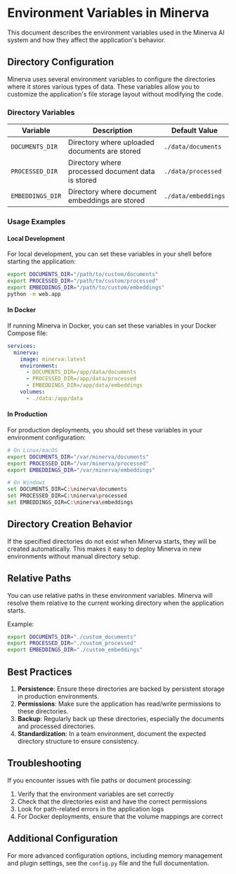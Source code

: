 # Environment Variables in Minerva

This document describes the environment variables used in the Minerva AI system and how they affect the application's behavior.

## Directory Configuration

Minerva uses several environment variables to configure the directories where it stores various types of data. These variables allow you to customize the application's file storage layout without modifying the code.

### Directory Variables

| Variable | Description | Default Value |
|----------|-------------|---------------|
| `DOCUMENTS_DIR` | Directory where uploaded documents are stored | `./data/documents` |
| `PROCESSED_DIR` | Directory where processed document data is stored | `./data/processed` |
| `EMBEDDINGS_DIR` | Directory where document embeddings are stored | `./data/embeddings` |

### Usage Examples

#### Local Development

For local development, you can set these variables in your shell before starting the application:

```bash
export DOCUMENTS_DIR="/path/to/custom/documents"
export PROCESSED_DIR="/path/to/custom/processed"
export EMBEDDINGS_DIR="/path/to/custom/embeddings"
python -m web.app
```

#### In Docker

If running Minerva in Docker, you can set these variables in your Docker Compose file:

```yaml
services:
  minerva:
    image: minerva:latest
    environment:
      - DOCUMENTS_DIR=/app/data/documents
      - PROCESSED_DIR=/app/data/processed
      - EMBEDDINGS_DIR=/app/data/embeddings
    volumes:
      - ./data:/app/data
```

#### In Production

For production deployments, you should set these variables in your environment configuration:

```bash
# On Linux/macOS
export DOCUMENTS_DIR="/var/minerva/documents"
export PROCESSED_DIR="/var/minerva/processed"
export EMBEDDINGS_DIR="/var/minerva/embeddings"

# On Windows
set DOCUMENTS_DIR=C:\minerva\documents
set PROCESSED_DIR=C:\minerva\processed
set EMBEDDINGS_DIR=C:\minerva\embeddings
```

## Directory Creation Behavior

If the specified directories do not exist when Minerva starts, they will be created automatically. This makes it easy to deploy Minerva in new environments without manual directory setup.

## Relative Paths

You can use relative paths in these environment variables. Minerva will resolve them relative to the current working directory when the application starts.

Example:
```bash
export DOCUMENTS_DIR="./custom_documents"
export PROCESSED_DIR="./custom_processed"
export EMBEDDINGS_DIR="./custom_embeddings"
```

## Best Practices

1. **Persistence**: Ensure these directories are backed by persistent storage in production environments.
2. **Permissions**: Make sure the application has read/write permissions to these directories.
3. **Backup**: Regularly back up these directories, especially the documents and processed directories.
4. **Standardization**: In a team environment, document the expected directory structure to ensure consistency.

## Troubleshooting

If you encounter issues with file paths or document processing:

1. Verify that the environment variables are set correctly
2. Check that the directories exist and have the correct permissions
3. Look for path-related errors in the application logs
4. For Docker deployments, ensure that the volume mappings are correct

## Additional Configuration

For more advanced configuration options, including memory management and plugin settings, see the `config.py` file and the full documentation.
